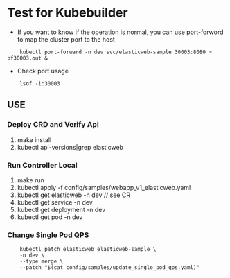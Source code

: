 # Test for Kubebuilder

- If you want to know if the operation is normal, you can use port-forword to map the cluster port to the host
```shell
    kubectl port-forward -n dev svc/elasticweb-sample 30003:8080 > pf30003.out &
```
- Check port usage
```shell
    lsof -i:30003
```

## USE

### Deploy CRD and Verify Api

1. make install
2. kubectl api-versions|grep elasticweb

### Run Controller Local
1. make run
2. kubectl apply -f config/samples/webapp_v1_elasticweb.yaml
3. kubectl get elasticweb -n dev // see CR
4. kubectl get service -n dev
5. kubectl get deployment -n dev
6. kubectl get pod -n dev

### Change Single Pod QPS
```shell
    kubectl patch elasticweb elasticweb-sample \
    -n dev \
    --type merge \
    --patch "$(cat config/samples/update_single_pod_qps.yaml)"
```
